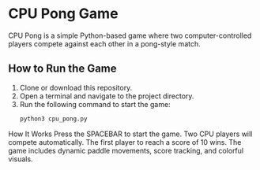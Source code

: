 # CPU Pong Game

CPU Pong is a simple Python-based game where two computer-controlled players compete against each other in a pong-style match.

## How to Run the Game

1. Clone or download this repository.
2. Open a terminal and navigate to the project directory.
3. Run the following command to start the game:
   ```bash
   python3 cpu_pong.py

How It Works
Press the SPACEBAR to start the game.
Two CPU players will compete automatically.
The first player to reach a score of 10 wins.
The game includes dynamic paddle movements, score tracking, and colorful visuals.
